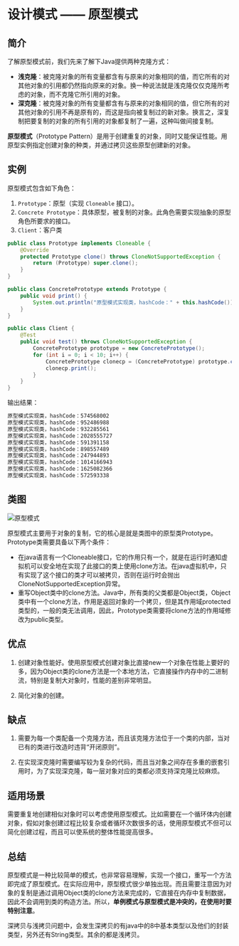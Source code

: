 # 设计模式 —— 原型模式

## 简介

了解原型模式前，我们先来了解下Java提供两种克隆方式：

* **浅克隆**：被克隆对象的所有变量都含有与原来的对象相同的值，而它所有的对其他对象的引用都仍然指向原来的对象。换一种说法就是浅克隆仅仅克隆所考虑的对象，而不克隆它所引用的对象。
* **深克隆**：被克隆对象的所有变量都含有与原来的对象相同的值，但它所有的对其他对象的引用不再是原有的，而这是指向被复制过的新对象。换言之，深复制把要复制的对象的所有引用的对象都复制了一遍，这种叫做间接复制。

**原型模式**（Prototype Pattern）是用于创建重复的对象，同时又能保证性能。用原型实例指定创建对象的种类，并通过拷贝这些原型创建新的对象。

## 实例

原型模式包含如下角色：

1. `Prototype`：原型（实现 `Cloneable` 接口）。
2. `Concrete Prototype`：具体原型，被复制的对象。此角色需要实现抽象的原型角色所要求的接口。
3. `Client`：客户类

```java
public class Prototype implements Cloneable {
    @Override
    protected Prototype clone() throws CloneNotSupportedException {
        return (Prototype) super.clone();
    }
}
```

```java
public class ConcretePrototype extends Prototype {
    public void print() {
        System.out.println("原型模式实现类，hashCode：" + this.hashCode());
    }
}
```

```java
public class Client {
    @Test
    public void test() throws CloneNotSupportedException {
        ConcretePrototype prototype = new ConcretePrototype();
        for (int i = 0; i < 10; i++) {
            ConcretePrototype clonecp = (ConcretePrototype) prototype.clone();
            clonecp.print();
        }
    }
}
```

输出结果：

```txt
原型模式实现类，hashCode：574568002
原型模式实现类，hashCode：952486988
原型模式实现类，hashCode：932285561
原型模式实现类，hashCode：2028555727
原型模式实现类，hashCode：591391158
原型模式实现类，hashCode：898557489
原型模式实现类，hashCode：247944893
原型模式实现类，hashCode：1014166943
原型模式实现类，hashCode：1625082366
原型模式实现类，hashCode：572593338
```

## 类图

![原型模式](https://user-gold-cdn.xitu.io/2019/3/14/1697a299f2384f14?w=202&h=317&f=png&s=19095)

原型模式主要用于对象的复制，它的核心是就是类图中的原型类Prototype。Prototype类需要具备以下两个条件：

* 在java语言有一个Cloneable接口，它的作用只有一个，就是在运行时通知虚拟机可以安全地在实现了此接口的类上使用clone方法。在java虚拟机中，只有实现了这个接口的类才可以被拷贝，否则在运行时会抛出CloneNotSupportedException异常。
* 重写Object类中的clone方法。Java中，所有类的父类都是Object类，Object类中有一个clone方法，作用是返回对象的一个拷贝，但是其作用域protected类型的，一般的类无法调用，因此，Prototype类需要将clone方法的作用域修改为public类型。

## 优点

1. 创建对象性能好。使用原型模式创建对象比直接new一个对象在性能上要好的多，因为Object类的clone方法是一个本地方法，它直接操作内存中的二进制流，特别是复制大对象时，性能的差别非常明显。

2. 简化对象的创建。

## 缺点

1. 需要为每一个类配备一个克隆方法，而且该克隆方法位于一个类的内部，当对已有的类进行改造时违背“开闭原则”。

2. 在实现深克隆时需要编写较为复杂的代码，而且当对象之间存在多重的嵌套引用时，为了实现深克隆，每一层对象对应的类都必须支持深克隆比较麻烦。

## 适用场景

需要重复地创建相似对象时可以考虑使用原型模式。比如需要在一个循环体内创建对象，假如对象创建过程比较复杂或者循环次数很多的话，使用原型模式不但可以简化创建过程，而且可以使系统的整体性能提高很多。

## 总结

原型模式是一种比较简单的模式，也非常容易理解，实现一个接口，重写一个方法即完成了原型模式。在实际应用中，原型模式很少单独出现。而且需要注意因为对象的复制是通过调用Object类的clone方法来完成的，它直接在内存中复制数据，因此不会调用到类的构造方法。所以，**单例模式与原型模式是冲突的，在使用时要特别注意**。

深拷贝与浅拷贝问题中，会发生深拷贝的有java中的8中基本类型以及他们的封装类型，另外还有String类型。其余的都是浅拷贝。